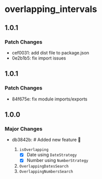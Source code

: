 # overlapping_intervals

## 1.0.1

### Patch Changes

- cef0031: add dist file to package.json
- 0e2b1b5: fix import issues

## 1.0.1

### Patch Changes

- 84f675e: fix module imports/exports

## 1.0.0

### Major Changes

- db3842b: # Added new feature 🥳

  1. `isOverlapping`
     - [x] Date using `DateStrategy`
     - [x] Number using `NumberStrategy`
  2. `OverlappingDatesSearch`
  3. `OverlappingNumbersSearch`
